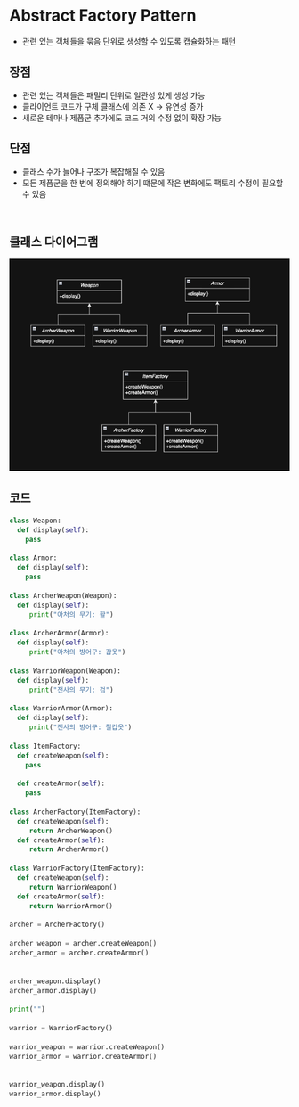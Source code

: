 # Abstract Factory Pattern

- 관련 있는 객체들을 묶음 단위로 생성할 수 있도록 캡슐화하는 패턴

## 장점

- 관련 있는 객체들은 패밀리 단위로 일관성 있게 생성 가능
- 클라이언트 코드가 구체 클래스에 의존 X -> 유연성 증가
- 새로운 테마나 제품군 추가에도 코드 거의 수정 없이 확장 가능

## 단점

- 클래스 수가 늘어나 구조가 복잡해질 수 있음
- 모든 제품군을 한 번에 정의해야 하기 떄문에 작은 변화에도 팩토리 수정이 필요할 수 있음

<br>

## 클래스 다이어그램

![img](/img/abstract_factory.png)

## 코드

```py
class Weapon:
  def display(self):
    pass

class Armor:
  def display(self):
    pass

class ArcherWeapon(Weapon):
  def display(self):
     print("아처의 무기: 활")

class ArcherArmor(Armor):
  def display(self):
     print("아처의 방어구: 갑옷")

class WarriorWeapon(Weapon):
  def display(self):
     print("전사의 무기: 검")

class WarriorArmor(Armor):
  def display(self):
     print("전사의 방어구: 철갑옷")

class ItemFactory:
  def createWeapon(self):
    pass

  def createArmor(self):
    pass

class ArcherFactory(ItemFactory):
  def createWeapon(self):
     return ArcherWeapon()
  def createArmor(self):
     return ArcherArmor()

class WarriorFactory(ItemFactory):
  def createWeapon(self):
     return WarriorWeapon()
  def createArmor(self):
     return WarriorArmor()

archer = ArcherFactory()

archer_weapon = archer.createWeapon()
archer_armor = archer.createArmor()


archer_weapon.display()
archer_armor.display()

print("")

warrior = WarriorFactory()

warrior_weapon = warrior.createWeapon()
warrior_armor = warrior.createArmor()


warrior_weapon.display()
warrior_armor.display()
```

